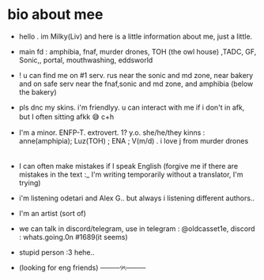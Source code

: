 # bio about mee
* hello . im Milky(Liv) and here is a little information about me, just a little.


* main fd : amphibia, fnaf, murder drones, TOH (the owl house) ,TADC, GF, Sonic,, portal, mouthwashing, eddsworld

* ! u can find me on #1 serv. rus near the sonic and md zone, near bakery and on safe serv near the fnaf,sonic and md zone, and amphibia (below the bakery)

* pls dnc my skins. i'm friendlyy. u can interact with me if i don't in afk, but I often sitting afkk 😅  c+h 
ㅤㅤㅤㅤㅤㅤㅤ
* I'm a minor. ENFP-T. extrovert. 1? y.o. she/he/they kinns : anne(amphipia); Luz(TOH) ; ENA ; V(m/d) . i  love j from murder drones
ㅤㅤㅤㅤㅤㅤㅤ
* I can often make mistakes if I speak English (forgive me if there are mistakes in the text :_ I'm writing temporarily without a translator, I'm trying)

* i'm listening odetari and Alex G.. but always i listening different authors..

* I'm an artist (sort of)
  
* we can talk in discord/telegram, use in telegram : @oldcasset1e, discord : whats.going.0n #1689(it seems)

* stupid person :3 hehe..

* (looking for eng friends)
────୨ৎ────

